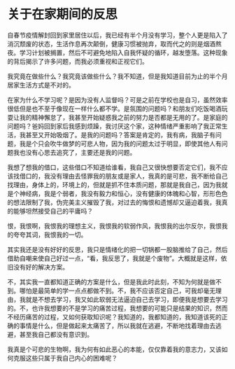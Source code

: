 # 关于在家期间的反思

自春节疫情解封回到家里居住以后，我已经有半个月没有学习，整个人更是陷入了消沉颓废的状态，生活作息再次颠倒，健康习惯被抛弃，取而代之的则是烟酒熬夜。学习计划被搁置，然后不可避免地陷入自我怀疑的循环，越发堕落。这种现象的背后揭示了许多问题，而我必须重视和正视它们。

我究竟在做些什么？我究竟该做些什么？我不知道，但是我知道目前为止的半个月居家生活方式是不对的。

在家为什么不学习呢？是因为没有人监督吗？可是之前在学校也是自习，虽然效率很低但是也不至于像现在一样什么都不学。是氛围的问题吗？和朋友们吃饭喝酒玩耍让我的精神懈怠了，我甚至开始疑惑我之前的努力是否都是无用的了。是家庭的问题吗？爸妈回到家后我感到烦躁，我讨厌这个家，这种情绪严重影响了我正常生活，我甚至又开始吸烟了。是我的问题吗？答案是肯定的，我有病，我脑子有问题，我是个只会吹牛做梦的可悲人物，因为我的问题太过于明显，即使其他人有问题我也没有心思去追究了，主要还是我的问题。

我想了想我的借口，这些借口不知道给谁看，我自己又很快想要否定它们，我不应该找借口的，我没有理由去怪罪我的朋友或是家人，我真的是可悲，我不断给自己找理由，身体上的，环境上的，但就是抓不住本质问题，那就是我自己，因为我就是个神经病，我是个弱者，我没有毅力和恒心，没有健康的体魄和心智，形形色色的想法限制了我，伪完美主义摧毁了我，对过去的悔恨和遗憾却又逼迫着我，我真的能够坦然接受自己的平庸吗？

恨，我恨啊，我恨我的理想主义，我恨我的软弱作风，我恨我的出尔反尔，我恨我的夸夸其词，我恨我的一切。

其实我还是没有好好的反思，我只是情绪化的把一切锅都一股脑推给了自己，然后借助自嘲来使自己好过一点，“看，我反思了，我就是个废物”。大概就是这样，依旧没有好的解决方案。

不，其实我一直都知道正确的方案是什么，但是我此时此刻，不知为何就是做不到。哪怕是最简单的学一点点都做不到。不，我不应该否定自己，可我却毫无理由，我就是不想去学习，我又如此软弱无法逼迫自己去学习，即便我是想要去学习的。不，也许我想要的不是学习的痛苦过程，我想要的可能只是结果的知识，然而不经历痛苦的过程，又如何获取知识呢？我知道的，我都知道的，我知道该死的正确的事情是什么，但是做起来太痛苦了，所以我就在逃避，不断地找着理由去逃避，甚至我自己都没有意识到。

我真是个可悲的生物啊，我为何有如此恶心的本能，仅仅靠着我的意志力，又该如何克服这些只属于我自己内心的困难呢？